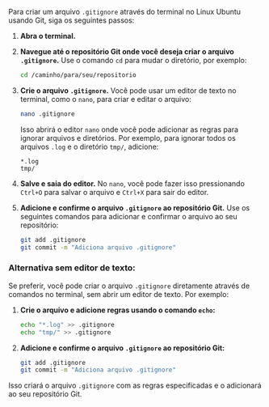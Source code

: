 
Para criar um arquivo `.gitignore` através do terminal no Linux Ubuntu usando Git, siga os seguintes passos:

1. **Abra o terminal.**
2. **Navegue até o repositório Git onde você deseja criar o arquivo `.gitignore`.** Use o comando `cd` para mudar o diretório, por exemplo:
   ```bash
   cd /caminho/para/seu/repositorio
   ```

3. **Crie o arquivo `.gitignore`.** Você pode usar um editor de texto no terminal, como o `nano`, para criar e editar o arquivo:
   ```bash
   nano .gitignore
   ```
   Isso abrirá o editor `nano` onde você pode adicionar as regras para ignorar arquivos e diretórios. Por exemplo, para ignorar todos os arquivos `.log` e o diretório `tmp/`, adicione:
   ```plaintext
   *.log
   tmp/
   ```

4. **Salve e saia do editor.** No `nano`, você pode fazer isso pressionando `Ctrl+O` para salvar o arquivo e `Ctrl+X` para sair do editor.

5. **Adicione e confirme o arquivo `.gitignore` ao repositório Git.** Use os seguintes comandos para adicionar e confirmar o arquivo ao seu repositório:
   ```bash
   git add .gitignore
   git commit -m "Adiciona arquivo .gitignore"
   ```

### Alternativa sem editor de texto:

Se preferir, você pode criar o arquivo `.gitignore` diretamente através de comandos no terminal, sem abrir um editor de texto. Por exemplo:

1. **Crie o arquivo e adicione regras usando o comando `echo`:**
   ```bash
   echo "*.log" >> .gitignore
   echo "tmp/" >> .gitignore
   ```

2. **Adicione e confirme o arquivo `.gitignore` ao repositório Git:**
   ```bash
   git add .gitignore
   git commit -m "Adiciona arquivo .gitignore"
   ```

Isso criará o arquivo `.gitignore` com as regras especificadas e o adicionará ao seu repositório Git.